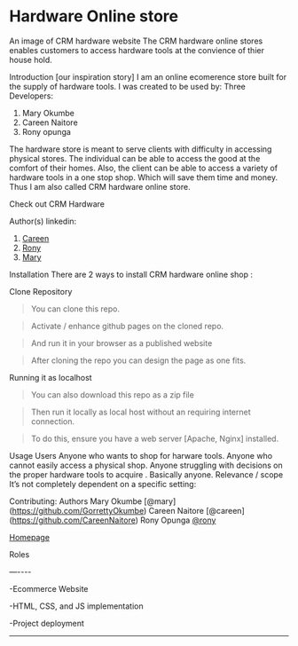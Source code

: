 # Hardware Online store

An image of CRM hardware website
The CRM hardware online stores enables customers to access hardware tools at the convience of thier house hold.

Introduction [our inspiration story]
I am an online ecomerence store built for the supply of hardware tools.
I was created to be used by: 
Three Developers:
1. Mary Okumbe
2. Careen Naitore
3. Rony opunga

The hardware store is meant to serve clients with difficulty in accessing physical stores.
The individual can be able to access the good at the comfort of their homes.
Also, the client can be able to access a variety of hardware tools in a one stop shop.
Which will save them time and money.
Thus I am also called CRM hardware online store.

Check out CRM Hardware


Author(s) linkedin:
1. [Careen](https://www.linkedin.com/in/careen-naitore-016069230/)
2. [Rony](https://www.linkedin.com/in/ronny-opunga-ab5070167/)
3. [Mary](https://www.linkedin.com/in/ronny-opunga-ab5070167/)

Installation
There are 2 ways to install CRM hardware online shop :

Clone Repository
> You can clone this repo.

> Activate / enhance github pages on the cloned repo.

> And run it in your browser as a published website

> After cloning the repo you can design the page as one fits.

Running it as localhost
> You can also download this repo as a zip file

> Then run it locally as local host without an requiring internet connection.

> To do this, ensure you have a web server [Apache, Nginx] installed.


Usage
Users
Anyone who wants to shop for harware tools.
Anyone who cannot easily access a physical shop.
Anyone struggling with decisions on the proper hardware tools to acquire .
Basically anyone.
Relevance / scope
It’s not completely dependent on a specific setting:


Contributing: Authors
Mary Okumbe  [@mary] (https://github.com/GorrettyOkumbe)
Careen Naitore [@careen] (https://github.com/CareenNaitore)
Rony Opunga [@rony](https://github.com/OPunga)

[Homepage](https://github.com/GorrettyOkumbe/PortfolioProject)

Roles

—----

-Ecommerce Website

-HTML, CSS, and JS implementation

-Project deployment

---
